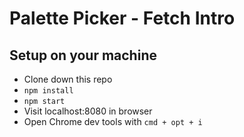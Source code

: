 # Palette Picker - Fetch Intro

## Setup on your machine

- Clone down this repo
- `npm install`
- `npm start`
- Visit localhost:8080 in browser
- Open Chrome dev tools with `cmd + opt + i`
